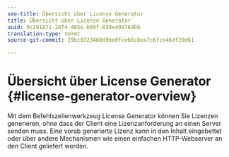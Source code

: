 ```yaml
---
seo-title: Übersicht über License Generator
title: Übersicht über License Generator
uuid: 9c191871-28f4-485e-b09f-038e499764bb
translation-type: tm+mt
source-git-commit: 29bc8323460d9be0fce66cbea7c6fce46df20d61

---
```



# Übersicht über License Generator {#license-generator-overview}

Mit dem Befehlszeilenwerkzeug License Generator können Sie Lizenzen generieren, ohne dass der Client eine Lizenzanforderung an einen Server senden muss. Eine vorab generierte Lizenz kann in den Inhalt eingebettet oder über andere Mechanismen wie einen einfachen HTTP-Webserver an den Client geliefert werden.
